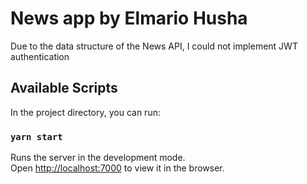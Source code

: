 # News app by Elmario Husha

Due to the data structure of the News API, I could not implement JWT authentication

## Available Scripts

In the project directory, you can run:

### `yarn start`

Runs the server in the development mode.\
Open [http://localhost:7000](http://localhost:7000) to view it in the browser.

